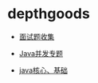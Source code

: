 # depthgoods


- [面试题收集](面试题收集.md)

- [Java并发专题](concurrent/README.md)

- [java核心、基础](corejava/README.md)

